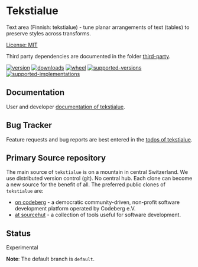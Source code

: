 # Tekstialue

Text area (Finnish: tekstialue) - tune planar arrangements of text (tables) to preserve styles across transforms.

[License: MIT](https://git.sr.ht/~sthagen/tekstialue/tree/default/item/LICENSE)

Third party dependencies are documented in the folder [third-party](third-party/README.md).

[![version](https://img.shields.io/pypi/v/tekstialue.svg?style=flat)](https://pypi.python.org/pypi/tekstialue/)
[![downloads](https://pepy.tech/badge/tekstialue/month)](https://pepy.tech/project/tekstialue)
[![wheel](https://img.shields.io/pypi/wheel/tekstialue.svg?style=flat)](https://pypi.python.org/pypi/tekstialue/)
[![supported-versions](https://img.shields.io/pypi/pyversions/tekstialue.svg?style=flat)](https://pypi.python.org/pypi/tekstialue/)
[![supported-implementations](https://img.shields.io/pypi/implementation/tekstialue.svg?style=flat)](https://pypi.python.org/pypi/tekstialue/)

## Documentation

User and developer [documentation of tekstialue](https://codes.dilettant.life/docs/tekstialue).

## Bug Tracker

Feature requests and bug reports are best entered in the [todos of tekstialue](https://todo.sr.ht/~sthagen/tekstialue).

## Primary Source repository

The main source of `tekstialue` is on a mountain in central Switzerland.
We use distributed version control (git). No central hub. Each clone can become a new source for the benefit of all.
The preferred public clones of `tekstialue` are:

* [on codeberg](https://codeberg.org/sthagen/tekstialue) - a democratic community-driven, non-profit software development platform operated by Codeberg e.V.
* [at sourcehut](https://git.sr.ht/~sthagen/tekstialue) - a collection of tools useful for software development.

## Status

Experimental

**Note**: The default branch is `default`.
